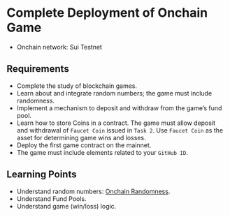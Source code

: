 # Complete Deployment of Onchain Game

- Onchain network: Sui Testnet

## Requirements

- Complete the study of blockchain games.
- Learn about and integrate random numbers; the game must include randomness.
- Implement a mechanism to deposit and withdraw from the game’s fund pool.
- Learn how to store Coins in a contract. The game must allow deposit and withdrawal of `Faucet Coin` issued in `Task 2`. Use `Faucet Coin` as the asset for determining game wins and losses.
- Deploy the first game contract on the mainnet.
- The game must include elements related to your `GitHub ID`.

## Learning Points

- Understand random numbers: [Onchain Randomness](https://docs.sui.io/guides/developer/advanced/randomness-onchain).
- Understand Fund Pools.
- Understand game (win/loss) logic.
